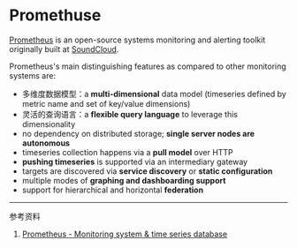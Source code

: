 # Promethuse

[Prometheus](https://github.com/prometheus) is an open-source systems monitoring and alerting toolkit originally built at [SoundCloud](https://soundcloud.com/). 

Prometheus's main distinguishing features as compared to other monitoring systems are:

- 多维度数据模型：a **multi-dimensional** data model (timeseries defined by metric name and set of key/value dimensions)
- 灵活的查询语言：a **flexible query language** to leverage this dimensionality
- no dependency on distributed storage; **single server nodes are autonomous**
- timeseries collection happens via a **pull model** over HTTP
- **pushing timeseries** is supported via an intermediary gateway
- targets are discovered via **service discovery** or **static configuration**
- multiple modes of **graphing and dashboarding support**
- support for hierarchical and horizontal **federation**











---

参考资料

1. [Prometheus - Monitoring system & time series database](https://prometheus.io/)

